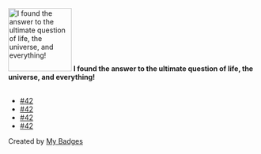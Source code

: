 <img src="https://my-badges.github.io/my-badges/the-ultimate-question.png" alt="I found the answer to the ultimate question of life, the universe, and everything!" title="I found the answer to the ultimate question of life, the universe, and everything!" width="128">
<strong>I found the answer to the ultimate question of life, the universe, and everything!</strong>
<br><br>

- <a href="https://github.com/DFRobot/uPyCraft/issues/42">#42</a>
- <a href="https://github.com/clockworkpi/DevTerm/issues/42">#42</a>
- <a href="https://github.com/BasixKOR/awesome-activitypub/issues/42">#42</a>
- <a href="https://github.com/mastodon/blog/issues/42">#42</a>


Created by <a href="https://github.com/my-badges/my-badges">My Badges</a>